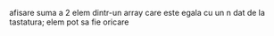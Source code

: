 afisare suma a 2 elem dintr-un array care este egala cu un n dat de la tastatura;
elem pot sa fie oricare
